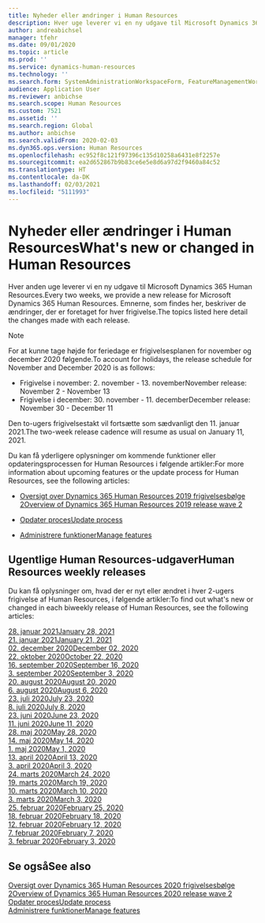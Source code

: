 ```yaml
---
title: Nyheder eller ændringer i Human Resources
description: Hver uge leverer vi en ny udgave til Microsoft Dynamics 365 Human Resources. Emnerne, som findes her, beskriver de ændringer, der er foretaget hver uge.
author: andreabichsel
manager: tfehr
ms.date: 09/01/2020
ms.topic: article
ms.prod: ''
ms.service: dynamics-human-resources
ms.technology: ''
ms.search.form: SystemAdministrationWorkspaceForm, FeatureManagementWorkspace
audience: Application User
ms.reviewer: anbichse
ms.search.scope: Human Resources
ms.custom: 7521
ms.assetid: ''
ms.search.region: Global
ms.author: anbichse
ms.search.validFrom: 2020-02-03
ms.dyn365.ops.version: Human Resources
ms.openlocfilehash: ec952f8c121f97396c135d10258a6431e8f2257e
ms.sourcegitcommit: ea2d652867b9b83ce6e5e8d6a97d2f9460a84c52
ms.translationtype: HT
ms.contentlocale: da-DK
ms.lasthandoff: 02/03/2021
ms.locfileid: "5111993"
---
```

# <a name="whats-new-or-changed-in-human-resources"></a><span data-ttu-id="67a24-104">Nyheder eller ændringer i Human Resources</span><span class="sxs-lookup"><span data-stu-id="67a24-104">What's new or changed in Human Resources</span></span>

<span data-ttu-id="67a24-105">Hver anden uge leverer vi en ny udgave til Microsoft Dynamics 365 Human Resources.</span><span class="sxs-lookup"><span data-stu-id="67a24-105">Every two weeks, we provide a new release for Microsoft Dynamics 365 Human Resources.</span></span> <span data-ttu-id="67a24-106">Emnerne, som findes her, beskriver de ændringer, der er foretaget for hver frigivelse.</span><span class="sxs-lookup"><span data-stu-id="67a24-106">The topics listed here detail the changes made with each release.</span></span>

>[!NOTE]
><span data-ttu-id="67a24-107">For at kunne tage højde for feriedage er frigivelsesplanen for november og december 2020 følgende.</span><span class="sxs-lookup"><span data-stu-id="67a24-107">To account for holidays, the release schedule for November and December 2020 is as follows:</span></span>
>
>- <span data-ttu-id="67a24-108">Frigivelse i november: 2. november - 13. november</span><span class="sxs-lookup"><span data-stu-id="67a24-108">November release: November 2 - November 13</span></span>
>- <span data-ttu-id="67a24-109">Frigivelse i december: 30. november - 11. december</span><span class="sxs-lookup"><span data-stu-id="67a24-109">December release: November 30 - December 11</span></span>
> 
><span data-ttu-id="67a24-110">Den to-ugers frigivelsestakt vil fortsætte som sædvanligt den 11. januar 2021.</span><span class="sxs-lookup"><span data-stu-id="67a24-110">The two-week release cadence will resume as usual on January 11, 2021.</span></span>

<span data-ttu-id="67a24-111">Du kan få yderligere oplysninger om kommende funktioner eller opdateringsprocessen for Human Resources i følgende artikler:</span><span class="sxs-lookup"><span data-stu-id="67a24-111">For more information about upcoming features or the update process for Human Resources, see the following articles:</span></span> 

- [<span data-ttu-id="67a24-112">Oversigt over Dynamics 365 Human Resources 2019 frigivelsesbølge 2</span><span class="sxs-lookup"><span data-stu-id="67a24-112">Overview of Dynamics 365 Human Resources 2019 release wave 2</span></span>](https://docs.microsoft.com/dynamics365-release-plan/2019wave2/dynamics365-human-resources/)

- [<span data-ttu-id="67a24-113">Opdater proces</span><span class="sxs-lookup"><span data-stu-id="67a24-113">Update process</span></span>](hr-admin-setup-update-process.md)

- [<span data-ttu-id="67a24-114">Administrere funktioner</span><span class="sxs-lookup"><span data-stu-id="67a24-114">Manage features</span></span>](hr-admin-manage-features.md)

## <a name="human-resources-weekly-releases"></a><span data-ttu-id="67a24-115">Ugentlige Human Resources-udgaver</span><span class="sxs-lookup"><span data-stu-id="67a24-115">Human Resources weekly releases</span></span>

<span data-ttu-id="67a24-116">Du kan få oplysninger om, hvad der er nyt eller ændret i hver 2-ugers frigivelse af Human Resources, i følgende artikler:</span><span class="sxs-lookup"><span data-stu-id="67a24-116">To find out what's new or changed in each biweekly release of Human Resources, see the following articles:</span></span>

[<span data-ttu-id="67a24-117">28. januar 2021</span><span class="sxs-lookup"><span data-stu-id="67a24-117">January 28, 2021</span></span>](hr-whats-new-2021-01-28.md)</br>
[<span data-ttu-id="67a24-118">21. januar 2021</span><span class="sxs-lookup"><span data-stu-id="67a24-118">January 21, 2021</span></span>](hr-whats-new-2021-01-21.md)</br>
[<span data-ttu-id="67a24-119">02. december 2020</span><span class="sxs-lookup"><span data-stu-id="67a24-119">December 02, 2020</span></span>](hr-whats-new-2020-12-02.md)</br>
[<span data-ttu-id="67a24-120">22. oktober 2020</span><span class="sxs-lookup"><span data-stu-id="67a24-120">October 22, 2020</span></span>](hr-whats-new-2020-10-22.md)</br>
[<span data-ttu-id="67a24-121">16. september 2020</span><span class="sxs-lookup"><span data-stu-id="67a24-121">September 16, 2020</span></span>](hr-whats-new-2020-09-16.md)</br>
[<span data-ttu-id="67a24-122">3. september 2020</span><span class="sxs-lookup"><span data-stu-id="67a24-122">September 3, 2020</span></span>](hr-whats-new-2020-09-03.md)</br>
[<span data-ttu-id="67a24-123">20. august 2020</span><span class="sxs-lookup"><span data-stu-id="67a24-123">August 20, 2020</span></span>](hr-whats-new-2020-08-20.md)</br>
[<span data-ttu-id="67a24-124">6. august 2020</span><span class="sxs-lookup"><span data-stu-id="67a24-124">August 6, 2020</span></span>](hr-whats-new-2020-08-06.md)</br>
[<span data-ttu-id="67a24-125">23. juli 2020</span><span class="sxs-lookup"><span data-stu-id="67a24-125">July 23, 2020</span></span>](hr-whats-new-2020-07-23.md)</br>
[<span data-ttu-id="67a24-126">8. juli 2020</span><span class="sxs-lookup"><span data-stu-id="67a24-126">July 8, 2020</span></span>](hr-whats-new-2020-07-08.md)</br>
[<span data-ttu-id="67a24-127">23. juni 2020</span><span class="sxs-lookup"><span data-stu-id="67a24-127">June 23, 2020</span></span>](hr-whats-new-2020-06-23.md)</br>
[<span data-ttu-id="67a24-128">11. juni 2020</span><span class="sxs-lookup"><span data-stu-id="67a24-128">June 11, 2020</span></span>](hr-whats-new-2020-06-11.md)</br>
[<span data-ttu-id="67a24-129">28. maj 2020</span><span class="sxs-lookup"><span data-stu-id="67a24-129">May 28, 2020</span></span>](hr-whats-new-2020-05-28.md)</br>
[<span data-ttu-id="67a24-130">14. maj 2020</span><span class="sxs-lookup"><span data-stu-id="67a24-130">May 14, 2020</span></span>](hr-whats-new-2020-05-14.md)</br>
[<span data-ttu-id="67a24-131">1. maj 2020</span><span class="sxs-lookup"><span data-stu-id="67a24-131">May 1, 2020</span></span>](hr-whats-new-2020-05-01.md)</br>
[<span data-ttu-id="67a24-132">13. april 2020</span><span class="sxs-lookup"><span data-stu-id="67a24-132">April 13, 2020</span></span>](hr-whats-new-2020-04-13.md)</br>
[<span data-ttu-id="67a24-133">3. april 2020</span><span class="sxs-lookup"><span data-stu-id="67a24-133">April 3, 2020</span></span>](hr-whats-new-2020-04-03.md)</br>
[<span data-ttu-id="67a24-134">24. marts 2020</span><span class="sxs-lookup"><span data-stu-id="67a24-134">March 24, 2020</span></span>](hr-whats-new-2020-03-24.md)</br>
[<span data-ttu-id="67a24-135">19. marts 2020</span><span class="sxs-lookup"><span data-stu-id="67a24-135">March 19, 2020</span></span>](hr-whats-new-2020-03-19.md)</br>
[<span data-ttu-id="67a24-136">10. marts 2020</span><span class="sxs-lookup"><span data-stu-id="67a24-136">March 10, 2020</span></span>](hr-whats-new-2020-03-10.md)</br>
[<span data-ttu-id="67a24-137">3. marts 2020</span><span class="sxs-lookup"><span data-stu-id="67a24-137">March 3, 2020</span></span>](hr-whats-new-2020-03-03.md)</br>
[<span data-ttu-id="67a24-138">25. februar 2020</span><span class="sxs-lookup"><span data-stu-id="67a24-138">February 25, 2020</span></span>](hr-whats-new-2020-02-25.md)</br>
[<span data-ttu-id="67a24-139">18. februar 2020</span><span class="sxs-lookup"><span data-stu-id="67a24-139">February 18, 2020</span></span>](hr-whats-new-2020-02-18.md)</br>
[<span data-ttu-id="67a24-140">12. februar 2020</span><span class="sxs-lookup"><span data-stu-id="67a24-140">February 12, 2020</span></span>](hr-whats-new-2020-02-12.md)</br>
[<span data-ttu-id="67a24-141">7. februar 2020</span><span class="sxs-lookup"><span data-stu-id="67a24-141">February 7, 2020</span></span>](hr-whats-new-2020-02-07.md)</br>
[<span data-ttu-id="67a24-142">3. februar 2020</span><span class="sxs-lookup"><span data-stu-id="67a24-142">February 3, 2020</span></span>](hr-whats-new-2020-02-03.md)

## <a name="see-also"></a><span data-ttu-id="67a24-143">Se også</span><span class="sxs-lookup"><span data-stu-id="67a24-143">See also</span></span>

[<span data-ttu-id="67a24-144">Oversigt over Dynamics 365 Human Resources 2020 frigivelsesbølge 2</span><span class="sxs-lookup"><span data-stu-id="67a24-144">Overview of Dynamics 365 Human Resources 2020 release wave 2</span></span>](https://docs.microsoft.com/dynamics365-release-plan/2020wave2/human-resources/dynamics365-human-resources/)</br>
[<span data-ttu-id="67a24-145">Opdater proces</span><span class="sxs-lookup"><span data-stu-id="67a24-145">Update process</span></span>](hr-admin-setup-update-process.md)</br>
[<span data-ttu-id="67a24-146">Administrere funktioner</span><span class="sxs-lookup"><span data-stu-id="67a24-146">Manage features</span></span>](hr-admin-manage-features.md)
